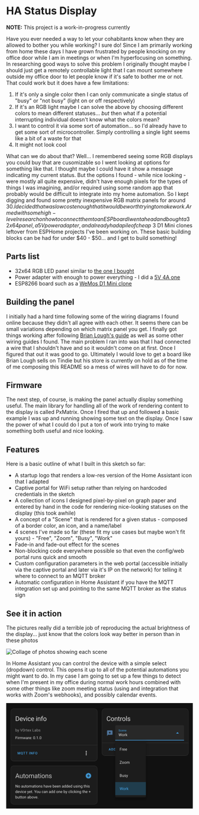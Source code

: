 # HA Status Display

**NOTE:** This project is a work-in-progress currently

Have you ever needed a way to let your cohabitants know when they are allowed to bother you while working? I sure do! Since I am primarily working from home these days I have grown frustrated by people knocking on my office door while I am in meetings or when I'm hyperfocusing on something. In researching good ways to solve this problem I originally thought maybe I should just get a remotely controllable light that I can mount somewhere outside my office door to let people know if it's safe to
bother me or not. That could work but it does have a few limitations:

  1. If it's only a single color then I can only communicate a single status of "busy" or "not busy" (light on or off respectively)
  2. If it's an RGB light maybe I can solve the above by choosing different colors to mean different statuses... _but_ then what if a potential interrupting individual doesn't know what the colors mean?
  3. I want to control it via some sort of automation... so I'd already have to get some sort of microcontroller. Simply controlling a single light seems like a bit of a waste for that
  4. It might not look cool

What can we do about that? Well... I remembered seeing some RGB displays you could buy that are cusomizable so I went looking at options for something like that. I thought maybe I could have it show a message indicating my current status. But the options I found - while nice looking - were mostly all quite expensive, didn't have enough pixels for the types of things I was imagining, and/or required using some random app that probably would be difficult to integrate into my home automation. So I kept digging and found some pretty inexpensive RGB matrix panels for around $30. I decided that was low cost enough that it would be worth trying to make work. Armed with some high-level research on how to connect them to an ESP board I went ahead and bought a 32x64 panel, a 5V power adapter, and already had a pile of cheap ~$3 D1 Mini clones leftover from ESPHome projects I've been working on. These basic building blocks can be had for under $40 - $50... and I get to build something!

## Parts list

  * 32x64 RGB LED panel similar to [the one I bought](https://www.amazon.com/gp/product/B0B3GC18NR/)
  * Power adapter with enough to power everything - I did a [5V 4A one](https://www.amazon.com/gp/product/B087LY41PV/)
  * ESP8266 board such as a [WeMos D1 Mini clone](https://www.amazon.com/gp/product/B081PX9YFV/)

## Building the panel

I initially had a hard time following some of the wiring diagrams I found online because they didn't all agree with each other. It seems there can be small variations depending on which matrix panel you get. I finally got things working after following [Brian Lough's guide](https://www.instructables.com/RGB-LED-Matrix-With-an-ESP8266/) as well as some other wiring guides I found. The main problem I ran into was that I had connected a wire that I shouldn't have and so it wouldn't come on at first. Once I figured that out it was good to go. Ultimately I would love to get a board like Brian Lough sells on Tindie but his store is currently on hold as of the time of me composing this README so a mess of wires will have to do for now.

## Firmware

The next step, of course, is making the panel actually display something useful. The main library for handling all of the work of rendering content to the display is called PxMatrix. Once I fired that up and followed a basic example I was up and running showing some text on the display. Once I saw the power of what I could do I put a ton of work into trying to make something both useful and nice looking.

## Features

Here is a basic outline of what I built in this sketch so far:
  * A startup logo that renders a low-res version of the Home Assistant icon that I adapted
  * Captive portal for WiFi setup rather than relying on hardcoded credentials in the sketch
  * A collection of icons I designed pixel-by-pixel on graph paper and entered by hand in the code for rendering nice-looking statuses on the display (this took awhile)
  * A concept of a "Scene" that is rendered for a given status - composed of a border color, an icon, and a name/label
  * 4 scenes I've made so far (these fit my use cases but maybe won't fit yours) - "Free", "Zoom", "Busy", "Work"
  * Fade-in and fade-out effect for the scenes
  * Non-blocking code everywhere possible so that even the config/web portal runs quick and smooth
  * Custom configuration parameters in the web portal (accessible initially via the captive portal and later via it's IP on the network) for telling it where to connect to an MQTT broker
  * Automatic configuration in Home Assistant if you have the MQTT integration set up and pointing to the same MQTT broker as the status sign

## See it in action

The pictures really did a terrible job of reproducing the actual brightness of the display... just know that the colors look way better in person than in these photos

![Collage of photos showing each scene](images/collage.png)

In Home Assistant you can control the device with a simple select (dropdown) control. This opens it up to all of the potential automations you might want to do. In my case I am going to set up a few things to detect when I'm present in my office during normal work hours combined with some other things like zoom meeting status (using and integration that works with Zoom's webhooks), and possibly calendar events.

![Status display control in Home Assistant](images/hadevice.png)

